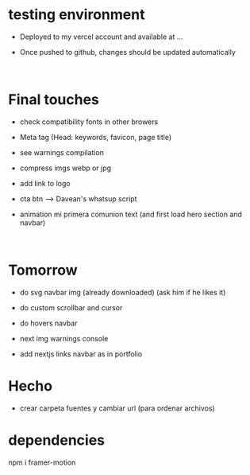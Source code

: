 # testing environment

- Deployed to my vercel account and available at ...

- Once pushed to github, changes should be updated automatically

<br>

# Final touches

- check compatibility fonts in other browers

- Meta tag (Head: keywords, favicon, page title)

- see warnings compilation

- compress imgs webp or jpg

- add link to logo

- cta btn --> Davean's whatsup script

- animation mi primera comunion text (and first load hero section and navbar)

<br>

# Tomorrow 

- do svg navbar img (already downloaded) (ask him if he likes it)

- do custom scrollbar and cursor

- do hovers navbar

- next img warnings console

- add nextjs links navbar as in portfolio

# Hecho

- crear carpeta fuentes y cambiar url (para ordenar archivos)

# dependencies
 
npm i framer-motion